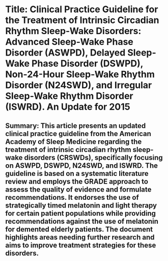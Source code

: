 # Title: Clinical Practice Guideline for the Treatment of Intrinsic Circadian Rhythm Sleep-Wake Disorders: Advanced Sleep-Wake Phase Disorder (ASWPD), Delayed Sleep-Wake Phase Disorder (DSWPD), Non-24-Hour Sleep-Wake Rhythm Disorder (N24SWD), and Irregular Sleep-Wake Rhythm Disorder (ISWRD). An Update for 2015

## Summary: This article presents an updated clinical practice guideline from the American Academy of Sleep Medicine regarding the treatment of intrinsic circadian rhythm sleep-wake disorders (CRSWDs), specifically focusing on ASWPD, DSWPD, N24SWD, and ISWRD. The guideline is based on a systematic literature review and employs the GRADE approach to assess the quality of evidence and formulate recommendations. It endorses the use of strategically timed melatonin and light therapy for certain patient populations while providing recommendations against the use of melatonin for demented elderly patients. The document highlights areas needing further research and aims to improve treatment strategies for these disorders.